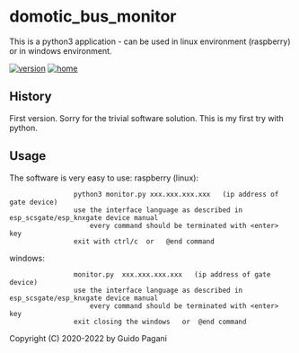 # domotic_bus_monitor

This is a python3 application - can be used in linux environment (raspberry) or in windows environment.

[![version](https://img.shields.io/badge/version-1.0.0-brightgreen.svg)](CHANGELOG.md)
[![home](https://img.shields.io/static/v1?label=home&message=guidopic&color=orange)](https://guidopic.altervista.org)

## History

First version. Sorry for the trivial software solution. This is my first try with python.

## Usage

The software is very easy to use:
	raspberry (linux):
  
                    python3 monitor.py xxx.xxx.xxx.xxx   (ip address of gate device)
                    use the interface language as described in esp_scsgate/esp_knxgate device manual
                        every command should be terminated with <enter> key
                    exit with ctrl/c  or   @end command
                    
  windows:
  
                    monitor.py  xxx.xxx.xxx.xxx   (ip address of gate device)
                    use the interface language as described in esp_scsgate/esp_knxgate device manual
                        every command should be terminated with <enter> key
                    exit closing the windows   or  @end command

Copyright (C) 2020-2022 by Guido Pagani <papergion at gmail dot com>

